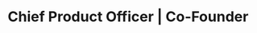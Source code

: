 ---
company: "Edublox Online Tutor"
title: "Chief Product Officer | Co-Founder"
timeframe: "2017 – Present"
visible: true
order: 2
context: ["MVP Delivery", "Infrastructure Migration", "Team Coordination", "Launch Management", "Performance Optimisation"]
responsibilities:
  - Delivered initial platform launch ahead of schedule by coordinating two separate development companies and UX contractor to work efficiently as unified team.
  - Executed infrastructure migration to Azure within two weeks, scaling platform from hundreds to 1,000+ concurrent learners while maintaining 99.95%+ uptime over four years.
  - Launched and scaled new service line MVP in under two weeks, managing end-to-end delivery from concept validation through full feature rollout.
  - Implemented comprehensive CRM and analytics stack (Segment, Mixpanel, ActiveCampaign) with A/B testing capabilities to enable continuous optimisation.
  - Designed and built targeted landing pages with integrated booking systems, connecting CRM automation and drip campaigns to convert consultation traffic into qualified leads.
  - Led quality assurance processes across multiple software releases, ensuring stable deployments and consistent platform performance at scale.
footer: "Currently Engaged as Strategic Consultant"
---